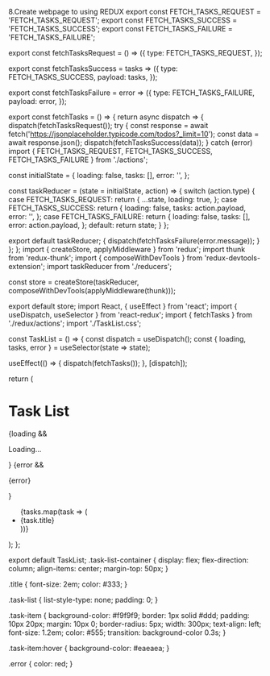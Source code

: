 8.Create webpage to using REDUX 
export const FETCH_TASKS_REQUEST = 'FETCH_TASKS_REQUEST';
export const FETCH_TASKS_SUCCESS = 'FETCH_TASKS_SUCCESS';
export const FETCH_TASKS_FAILURE = 'FETCH_TASKS_FAILURE';

export const fetchTasksRequest = () => ({
  type: FETCH_TASKS_REQUEST,
});

export const fetchTasksSuccess = tasks => ({
  type: FETCH_TASKS_SUCCESS,
  payload: tasks,
});

export const fetchTasksFailure = error => ({
  type: FETCH_TASKS_FAILURE,
  payload: error,
});

export const fetchTasks = () => {
  return async dispatch => {
    dispatch(fetchTasksRequest());
    try {
      const response = await fetch('https://jsonplaceholder.typicode.com/todos?_limit=10');
      const data = await response.json();
      dispatch(fetchTasksSuccess(data));
    } catch (error) 
import { FETCH_TASKS_REQUEST, FETCH_TASKS_SUCCESS, FETCH_TASKS_FAILURE } from './actions';

const initialState = {
  loading: false,
  tasks: [],
  error: '',
};

const taskReducer = (state = initialState, action) => {
  switch (action.type) {
    case FETCH_TASKS_REQUEST:
      return {
        ...state,
        loading: true,
      };
    case FETCH_TASKS_SUCCESS:
      return {
        loading: false,
        tasks: action.payload,
        error: '',
      };
    case FETCH_TASKS_FAILURE:
      return {
        loading: false,
        tasks: [],
        error: action.payload,
      };
    default:
      return state;
  }
};

export default taskReducer; {
      dispatch(fetchTasksFailure(error.message));
    }
  };
};
import { createStore, applyMiddleware } from 'redux';
import thunk from 'redux-thunk';
import { composeWithDevTools } from 'redux-devtools-extension';
import taskReducer from './reducers';

const store = createStore(taskReducer, composeWithDevTools(applyMiddleware(thunk)));

export default store;
import React, { useEffect } from 'react';
import { useDispatch, useSelector } from 'react-redux';
import { fetchTasks } from './redux/actions';
import './TaskList.css';

const TaskList = () => {
  const dispatch = useDispatch();
  const { loading, tasks, error } = useSelector(state => state);

  useEffect(() => {
    dispatch(fetchTasks());
  }, [dispatch]);

  return (
    <div className="task-list-container">
      <h1 className="title">Task List</h1>
      {loading && <p>Loading...</p>}
      {error && <p className="error">{error}</p>}
      <ul className="task-list">
        {tasks.map(task => (
          <li key={task.id} className="task-item">{task.title}</li>
        ))}
      </ul>
    </div>
  );
};

export default TaskList;
.task-list-container {
  display: flex;
  flex-direction: column;
  align-items: center;
  margin-top: 50px;
}

.title {
  font-size: 2em;
  color: #333;
}

.task-list {
  list-style-type: none;
  padding: 0;
}

.task-item {
  background-color: #f9f9f9;
  border: 1px solid #ddd;
  padding: 10px 20px;
  margin: 10px 0;
  border-radius: 5px;
  width: 300px;
  text-align: left;
  font-size: 1.2em;
  color: #555;
  transition: background-color 0.3s;
}

.task-item:hover {
  background-color: #eaeaea;
}

.error {
  color: red;
}

